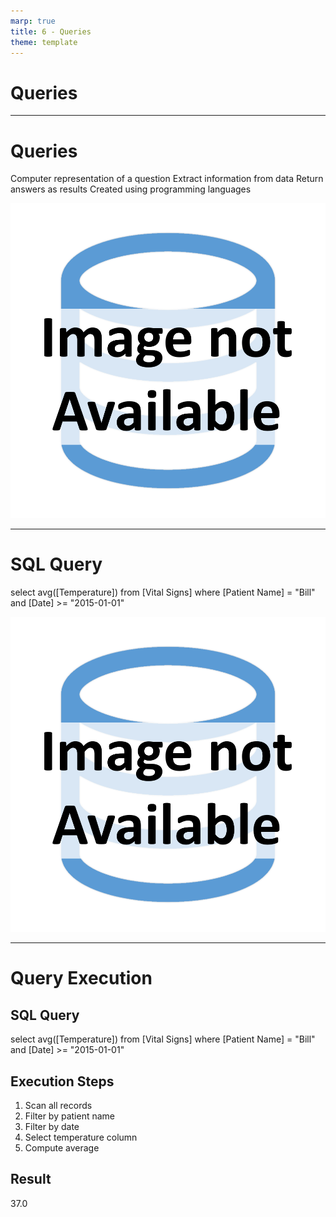 ```yaml
---
marp: true
title: 6 - Queries
theme: template
---
```


<!-- _class: title-only -->

# Queries

---

<!-- _class: title-two-content-left-center -->

# Queries

Computer representation of a question
Extract information from data
Return answers as results
Created using programming languages

![image An icon of a database in a flat minimalist style](images/placeholder.png)

---

<!-- _class: title-two-content-left-center -->

# SQL Query

select avg([Temperature])
from [Vital Signs]
where [Patient Name] = "Bill"
and [Date] >= "2015-01-01"

![image An icon of a database in a minimalist style](images/placeholder.png)

---

<!-- _class: title-two-content-comparison -->

# Query Execution

## SQL Query

select avg([Temperature])
from [Vital Signs]
where [Patient Name] = "Bill"
and [Date] >= "2015-01-01"

## Execution Steps

1. Scan all records
2. Filter by patient name
3. Filter by date
4. Select temperature column
5. Compute average

## Result

37.0